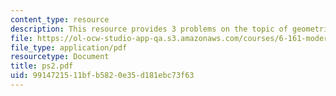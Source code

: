 ```yaml
---
content_type: resource
description: This resource provides 3 problems on the topic of geometric optics.
file: https://ol-ocw-studio-app-qa.s3.amazonaws.com/courses/6-161-modern-optics-project-laboratory-fall-2005/9914721511bfb5820e35d181ebc73f63_ps2.pdf
file_type: application/pdf
resourcetype: Document
title: ps2.pdf
uid: 99147215-11bf-b582-0e35-d181ebc73f63
---
```


